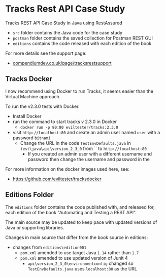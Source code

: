 # Tracks Rest API Case Study

Tracks REST API Case Study in Java using RestAssured

- `src` folder contains the Java code for the case study
- `postman` folder contains the saved collection for Postman REST GUI
- `editions` contains the code released with each edition of the book

For more details see the support page:

* [compendiumdev.co.uk/page/tracksrestsupport](http://compendiumdev.co.uk/page/tracksrestsupport)


## Tracks Docker

I now recommend using Docker to run Tracks, it seems easier than the Virtual Machine approach.

To run the v2.3.0 tests with Docker.

- Install Docker
- run the command to start tracks v 2.3.0 in Docker
  - `docker run -p 80:80 eviltester/tracks:2.3.0`
- visit `http://localhost:80` and create an admin user named `user` with a password `bitnami`
  - Change the URL in the code `TestEnvDefaults.java` in `test\java\api\version_2_3_0` from `` to `http://localhost:80`
    - If you created an admin user with a different username and password then change the username and password in the 


For more information on the docker images used here, see:

- https://github.com/eviltester/tracksdocker

## Editions Folder

The `editions` folder contains the code published with, and released for, each edition of the book "Automating and Testing a REST API".

The main source may be updated to keep pace with updated versions of Java or supporting libraries.

Changes in main source that differ from the book source in editions:

- changes from `editions\edition001`
    - `pom.xml` amended to use target Java `1.14` rather than `1.7`
    - `pom.xml` amended to use updated version of Junit 4
      - `api\version_2_3_0\environmentconfig` changed so `TestEnvDefaults.java` uses `localhost:80` as the URL
